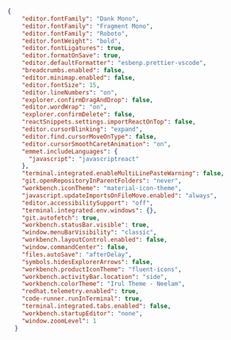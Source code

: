 ﻿```json
{
    "editor.fontFamily": "Dank Mono",
    "editor.fontFamily": "Fragment Mono",
    "editor.fontFamily": "Roboto",
    "editor.fontWeight": "bold",
    "editor.fontLigatures": true,
    "editor.formatOnSave": true,
    "editor.defaultFormatter": "esbenp.prettier-vscode",
    "breadcrumbs.enabled": false,
    "editor.minimap.enabled": false,
    "editor.fontSize": 15,
    "editor.lineNumbers": "on",
    "explorer.confirmDragAndDrop": false,
    "editor.wordWrap": "on",
    "explorer.confirmDelete": false,
    "reactSnippets.settings.importReactOnTop": false,
    "editor.cursorBlinking": "expand",
    "editor.find.cursorMoveOnType": false,
    "editor.cursorSmoothCaretAnimation": "on",
    "emmet.includeLanguages": {
      "javascript": "javascriptreact"
    },
    "terminal.integrated.enableMultiLinePasteWarning": false,
    "git.openRepositoryInParentFolders": "never",
    "workbench.iconTheme": "material-icon-theme",
    "javascript.updateImportsOnFileMove.enabled": "always",
    "editor.accessibilitySupport": "off",
    "terminal.integrated.env.windows": {},
    "git.autofetch": true,
    "workbench.statusBar.visible": true,
    "window.menuBarVisibility": "classic",
    "workbench.layoutControl.enabled": false,
    "window.commandCenter": false,
    "files.autoSave": "afterDelay",
    "symbols.hidesExplorerArrows": false,
    "workbench.productIconTheme": "fluent-icons",
    "workbench.activityBar.location": "side",
    "workbench.colorTheme": "Irul Theme - Neelam",
    "redhat.telemetry.enabled": true,
    "code-runner.runInTerminal": true,
    "terminal.integrated.tabs.enabled": false,
    "workbench.startupEditor": "none",
    "window.zoomLevel": 1
  }
  
  

  
  

```
